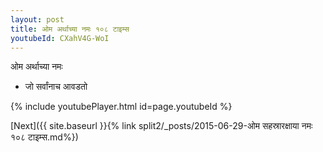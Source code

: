 ```yaml
---
layout: post
title: ओम अर्थाच्या नमः १०८ टाइम्स
youtubeId: CXahV4G-WoI
---
```

 
 
 ओम अर्थाच्या नमः  
 
 -  जो सर्वांनाच आवडतो 
 
  
 
  
 
 
 
 
 
 


{% include youtubePlayer.html id=page.youtubeId %}
 
[Next]({{ site.baseurl }}{% link  split2/_posts/2015-06-29-ओम सहस्रारक्षाया नमः  १०८ टाइम्स.md%})
 
